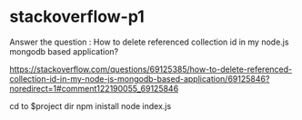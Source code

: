 # stackoverflow-p1

Answer the question : How to delete referenced collection id in my node.js mongodb based application?

https://stackoverflow.com/questions/69125385/how-to-delete-referenced-collection-id-in-my-node-js-mongodb-based-application/69125846?noredirect=1#comment122190055_69125846


cd to $project dir
npm inistall
node index.js
